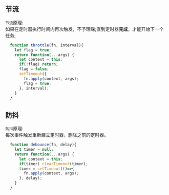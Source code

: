## 节流

``节流``原理:    
如果在定时器执行时间内再次触发，不予理睬;直到定时器**完成**，才能开始下一个任务;    

```javascript
  function throttle(fn, interval){
    let flag = true;
    return function(...args) {
      let context = this;
      if(!flag) return;
      flag = false;
      setTimeout({
        fn.apply(context, args);
        flag = true;
      }, interval);
    }
  }
```

## 防抖

``防抖``原理:    
每次事件触发重新建立定时器，删除之前的定时器。    

```javascript
  function debounce(fn, delay){
    let timer = null;
    return function(...args) {
      let context = this;
      if(timer) clearTimeout(timer);
      timer = setTimeout(()=>{
        fn.apply(context, args);
      }, delay);
    }
  }
```

